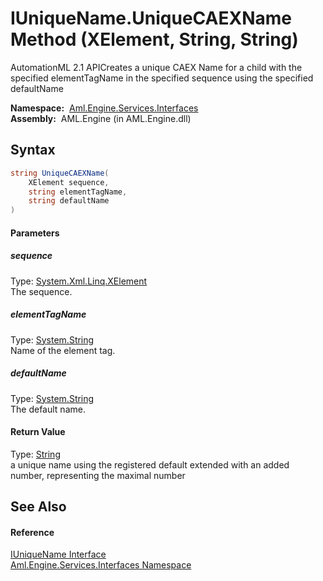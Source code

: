 IUniqueName.UniqueCAEXName Method (XElement, String, String)
============================================================
AutomationML 2.1 APICreates a unique CAEX Name for a child with the specified elementTagName in the specified sequence using the specified defaultName

  **Namespace:**  [Aml.Engine.Services.Interfaces][1]  
  **Assembly:**  AML.Engine (in AML.Engine.dll)

Syntax
------

```csharp
string UniqueCAEXName(
	XElement sequence,
	string elementTagName,
	string defaultName
)
```

#### Parameters

##### *sequence*
Type: [System.Xml.Linq.XElement][2]  
The sequence.

##### *elementTagName*
Type: [System.String][3]  
Name of the element tag.

##### *defaultName*
Type: [System.String][3]  
The default name.

#### Return Value
Type: [String][3]  
 a unique name using the registered default extended with an added number, representing the maximal number 

See Also
--------

#### Reference
[IUniqueName Interface][4]  
[Aml.Engine.Services.Interfaces Namespace][1]  

[1]: ../README.md
[2]: https://docs.microsoft.com/dotnet/api/system.xml.linq.xelement
[3]: https://docs.microsoft.com/dotnet/api/system.string
[4]: README.md
[5]: https://www.automationml.org
[6]: ../../icons/logoShade.png